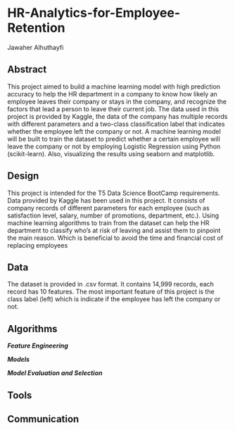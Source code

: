 # HR-Analytics-for-Employee-Retention
Jawaher Alhuthayfi

## Abstract 
This project aimed to build a machine learning model with high prediction accuracy to help the HR department in a company to know how likely an employee leaves their company or stays in the company, and recognize the factors that lead a person to leave their current job. The data used in this project is provided by Kaggle, the data of the company has multiple records with different parameters and a two-class classification label that indicates whether the employee left the company or not. A machine learning model will be built to train the dataset to predict whether a certain employee will leave the company or not by employing Logistic Regression using Python (scikit-learn). Also, visualizing the results using seaborn and matplotlib.

## Design
This project is intended for the T5 Data Science BootCamp requirements. Data provided by Kaggle has been used in this project. It consists of company records of different parameters for each employee (such as satisfaction level, salary, number of promotions, department, etc.). Using machine learning algorithms to train from the dataset can help the HR department to classify who’s at risk of leaving and assist them to pinpoint the main reason. Which is beneficial to avoid the time and financial cost of replacing employees

## Data
The dataset is provided in .csv format. It contains 14,999 records, each record has 10 features. The most important feature of this project is the class label (left) which is indicate if the employee has left the company or not.

## Algorithms

***Feature Engineering***

***Models***

***Model Evaluation and Selection***

## Tools

## Communication 
